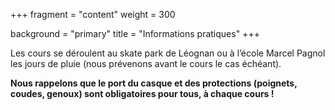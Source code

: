 +++
fragment = "content"
weight = 300

background = "primary"
title = "Informations pratiques"
+++

Les cours se déroulent au skate park de Léognan ou à l’école Marcel Pagnol les jours de pluie (nous prévenons avant le cours le cas échéant).
 
 __Nous rappelons que le port du casque et des protections (poignets, coudes, genoux) sont obligatoires pour tous, à chaque cours !__
